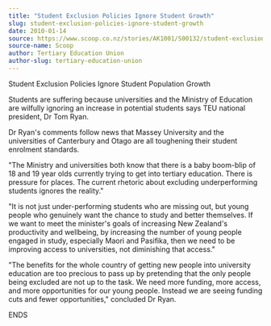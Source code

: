 ```yaml
---
title: "Student Exclusion Policies Ignore Student Growth"
slug: student-exclusion-policies-ignore-student-growth
date: 2010-01-14
source: https://www.scoop.co.nz/stories/AK1001/S00132/student-exclusion-policies-ignore-student-growth.htm
source-name: Scoop
author: Tertiary Education Union
author-slug: tertiary-education-union
---
```


<p>Student Exclusion Policies Ignore Student Population
Growth</p>

<p>Students are suffering because universities and the
Ministry of Education are wilfully ignoring an increase in
potential students says TEU national president, Dr Tom
Ryan.</p>

<p>Dr Ryan's comments follow news that Massey
University and the universities of Canterbury and Otago are
all toughening their student enrolment standards.</p>

<p>"The
Ministry and universities both know that there is a baby
boom-blip of 18 and 19 year olds currently trying to get
into tertiary education. There is pressure for places. The
current rhetoric about excluding underperforming students
ignores the reality."</p>

<p>"It is not just under-performing
students who are missing out, but young people who genuinely
want the chance to study and better themselves. If we want
to meet the minister's goals of increasing New Zealand's
productivity and wellbeing, by increasing the number of
young people engaged in study, especially Maori and
Pasifika, then we need to be improving access to
universities, not diminishing that access."</p>

<p>"The benefits
for the whole country of getting new people into university
education are too precious to pass up by pretending that the
only people being excluded are not up to the task. We need
more funding, more access, and more opportunities for our
young people. Instead we are seeing funding cuts and fewer
opportunities," concluded Dr Ryan.<p>

<p>ENDS<br><p>

